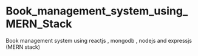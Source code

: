 # Book_management_system_using_MERN_Stack
Book management system using reactjs , mongodb , nodejs and expressjs (MERN stack)
